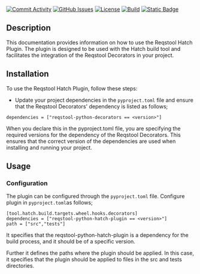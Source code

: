 
[![Commit Activity](https://img.shields.io/github/commit-activity/m/Luftfartsverket/reqstool-python-hatch-plugin?label=commits&style=for-the-badge)](https://github.com/Luftfartsverket/reqstool-python-hatch-plugin/pulse)
[![GitHub Issues](https://img.shields.io/github/issues/Luftfartsverket/reqstool-python-hatch-plugin?style=for-the-badge&logo=github)](https://github.com/Luftfartsverket/reqstool-python-hatch-plugin/issues)
[![License](https://img.shields.io/github/license/Luftfartsverket/reqstool-python-hatch-plugin?style=for-the-badge&logo=opensourceinitiative)](https://opensource.org/license/mit/)
[![Build](https://img.shields.io/github/actions/workflow/status/Luftfartsverket/reqstool-python-hatch-plugin/build.yml?style=for-the-badge&logo=github)](https://github.com/Luftfartsverket/reqstool-python-hatch-plugin/actions/workflows/build.yml)
[![Static Badge](https://img.shields.io/badge/Documentation-blue?style=for-the-badge&link=docs)](https://luftfartsverket.github.io/reqstool-python-hatch-plugin/reqstool-python-hatch-plugin/0.0.2/index.html)



## Description

This documentation provides information on how to use the Reqstool Hatch Plugin. The plugin is designed to be used with the Hatch build tool and facilitates the integration of the Reqstool Decorators in your project.

## Installation

To use the Reqstool Hatch Plugin, follow these steps:

- Update your project dependencies in the `pyproject.toml` file and 
ensure that the Reqstool Decorators' dependency is listed as follows;
``` 
dependencies = ["reqstool-python-decorators == <version>"]
```

When you declare this in the pyproject.toml file, you are specifying the required versions for the dependency of the Reqstool Decorators. This ensures that the correct version of the dependencies are used when installing and running your project.



## Usage



### Configuration

The plugin can be configured through the `pyproject.toml` file. Configure plugin in `pyproject.toml`as follows;

```
[tool.hatch.build.targets.wheel.hooks.decorators]
dependencies = ["reqstool-python-hatch-plugin == <version>"]
path = ["src","tests"]

```
It specifies that the reqstool-python-hatch-plugin is a dependency for the build process, and it should be of a specific version. 

Further it defines the paths where the plugin should be applied. In this case, it specifies that the plugin should be applied to files in the src and tests directories. 
